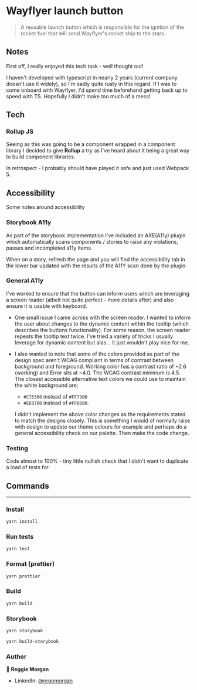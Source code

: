 # Wayflyer launch button

> A reusable launch button which is responsible for the ignition of the rocket fuel that will send Wayflyer's rocket ship to the stars.

## **Notes**

First off, I really enjoyed this tech task - well thought out!

I haven't developed with typescript in nearly 2 years (current company doesn't use it widely), so I'm sadly quite rusty in this regard. If I was to come onboard with Wayflyer, I'd spend time beforehand getting back up to speed with TS. Hopefully I didn't make too much of a mess!

## **Tech**

### Rollup JS

Seeing as this was going to be a component wrapped in a component library I decided to give **Rollup** a try as I've heard about it being a great way to build component libraries.

In retrospect - I probably should have played it safe and just used Webpack 5.

## **Accessibility**

Some notes around accessibility

### Storybook A11y

As part of the storybook implementation I've included an AXE(A11y) plugin which automatically scans components / stories to raise any violations, passes and incompleted a11y items.

When on a story, refresh the page and you will find the accessibility tab in the lower bar updated with the results of the A11Y scan done by the plugin.

### General A11y

I've worked to ensure that the button can inform users which are leveraging a screen reader (albeit not quite perfect - more details after) and also ensure it is usable with keyboard.

-   One small issue I came across with the screen reader. I wanted to inform the user about changes to the dynamic content within the tooltip (which describes the buttons functionality). For some reason, the screen reader repeats the tooltip text twice. I've tried a variety of tricks I usually leverage for dynamic content but alas... it just wouldn't play nice for me.

-   I also wanted to note that some of the colors provided as part of the design spec aren't WCAG compliant in terms of contrast between background and foreground. Working color has a contrast ratio of ~2.6 (working) and Error sits at ~4.0. The WCAG contrast minimum is 4.5.
    The closest accessible alternative text colors we could use to maintain the white background are;

    -   `#C75300` instead of `#FF7900`
    -   `#EE0700` instead of `#FF0000`.

    I didn't implement the above color changes as the requirements stated to match the designs closely. This is something I would of normally raise with design to update our theme colours for example and perhaps do a general accessibility check on our palette. Then make the code change.

### Testing

Code almost to 100% - tiny little nullish check that I didn't want to duplicate a load of tests for.

## **Commands**

---

### Install

```sh
yarn install
```

### Run tests

```sh
yarn test
```

### Format (prettier)

```sh
yarn prettier
```

### Build

```sh
yarn build
```

### Storybook

```sh
yarn storybook
```

```sh
yarn build-storybook
```

### Author

👤 **Reggie Morgan**

-   LinkedIn: [@regomorgan](https://linkedin.com/in/regomorgan)
